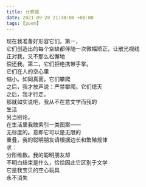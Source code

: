 ```yaml
---
title: 计算题
date: 2021-09-28 21:30:00 +08:00
tags: [poem]
---
```


现在我准备好形容它们。第一，  
它们创造出的每个空缺都伴随一次微幅矫正，让散光视线  
正对我，又不那么松懈地  
偿还我。第二，它们拒绝携带手掌。  
它们在人的空心里  
缩小。如同真菌。它们攀爬  
之后，我才放声说：严禁攀爬。它们熄灭  
之后，我才行走。  
那就如实说吧，我从不在意文学而我的  
生活    
另当别论。  
在生活里我敢索引一类图案——  
无标度的。意即它可以是无限的  
重叠，我的聪明朋友请根据边长和繁殖规律  
求：  
分形维数。我的聪明朋友却  
不明白结束是什么，恰恰因此它区别于文学   
它是我宝贝的空心玩具   
永不消失  
